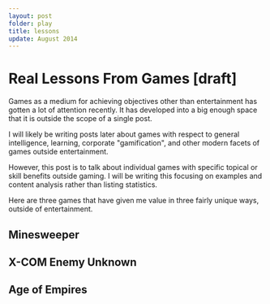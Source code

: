 ```yaml
---
layout: post
folder: play
title: lessons
update: August 2014
---
```


# Real Lessons From Games [draft]

Games as a medium for achieving objectives other than entertainment has gotten a lot of attention recently. It has developed into a big enough space that it is outside the scope of a single post. 

I will likely be writing posts later about games with respect to general intelligence, learning, corporate "gamification", and other modern facets of games outside entertainment.

However, this post is to talk about individual games with specific topical or skill benefits outside gaming. I will be writing this focusing on examples and content analysis rather than listing statistics.

Here are three games that have given me value in three fairly unique ways, outside of entertainment.

## Minesweeper

## X-COM Enemy Unknown

## Age of Empires



